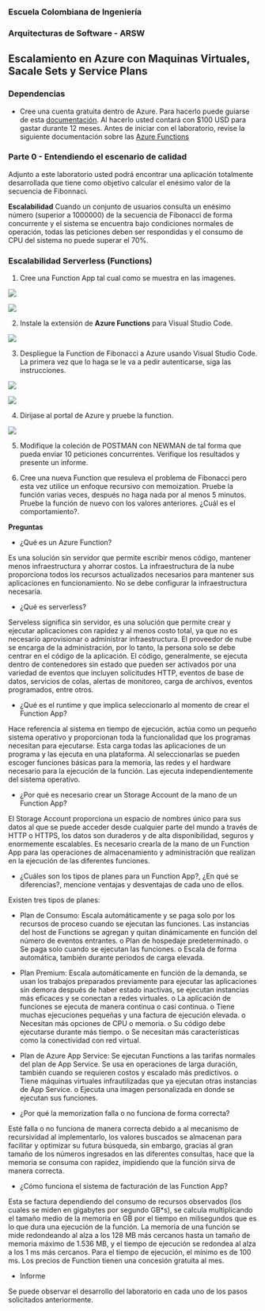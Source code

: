 ### Escuela Colombiana de Ingeniería
### Arquitecturas de Software - ARSW

## Escalamiento en Azure con Maquinas Virtuales, Sacale Sets y Service Plans

### Dependencias
* Cree una cuenta gratuita dentro de Azure. Para hacerlo puede guiarse de esta [documentación](https://azure.microsoft.com/es-es/free/students/). Al hacerlo usted contará con $100 USD para gastar durante 12 meses.
Antes de iniciar con el laboratorio, revise la siguiente documentación sobre las [Azure Functions](https://www.c-sharpcorner.com/article/an-overview-of-azure-functions/)

### Parte 0 - Entendiendo el escenario de calidad

Adjunto a este laboratorio usted podrá encontrar una aplicación totalmente desarrollada que tiene como objetivo calcular el enésimo valor de la secuencia de Fibonnaci.

**Escalabilidad**
Cuando un conjunto de usuarios consulta un enésimo número (superior a 1000000) de la secuencia de Fibonacci de forma concurrente y el sistema se encuentra bajo condiciones normales de operación, todas las peticiones deben ser respondidas y el consumo de CPU del sistema no puede superar el 70%.

### Escalabilidad Serverless (Functions)

1. Cree una Function App tal cual como se muestra en las  imagenes.

![](images/part3/part3-function-config.png)

![](images/part3/part3-function-configii.png)

2. Instale la extensión de **Azure Functions** para Visual Studio Code.

![](images/part3/part3-install-extension.png)

3. Despliegue la Function de Fibonacci a Azure usando Visual Studio Code. La primera vez que lo haga se le va a pedir autenticarse, siga las instrucciones.

![](images/part3/part3-deploy-function-1.png)

![](images/part3/part3-deploy-function-2.png)

4. Dirijase al portal de Azure y pruebe la function.

![](images/part3/part3-test-function.png)

5. Modifique la coleción de POSTMAN con NEWMAN de tal forma que pueda enviar 10 peticiones concurrentes. Verifique los resultados y presente un informe.

6. Cree una nueva Function que resuleva el problema de Fibonacci pero esta vez utilice un enfoque recursivo con memoization. Pruebe la función varias veces, después no haga nada por al menos 5 minutos. Pruebe la función de nuevo con los valores anteriores. ¿Cuál es el comportamiento?.

**Preguntas**

* ¿Qué es un Azure Function?

Es una solución sin servidor que permite escribir menos código, mantener menos infraestructura y ahorrar costos. La infraestructura de la nube proporciona todos los recursos actualizados necesarios para mantener sus aplicaciones en funcionamiento. No se debe configurar la infraestructura necesaria.

* ¿Qué es serverless?

Serveless significa sin servidor, es una solución que permite crear y ejecutar aplicaciones con rapidez y al menos costo total, ya que no es necesario aprovisionar o administrar infraestructura. El proveedor de nube se encarga de la administración, por lo tanto, la persona solo se debe centrar en el código de la aplicación. El código, generalmente, se ejecuta dentro de contenedores sin estado que pueden ser activados por una variedad de eventos que incluyen solicitudes HTTP, eventos de base de datos, servicios de colas, alertas de monitoreo, carga de archivos, eventos programados, entre otros.

* ¿Qué es el runtime y que implica seleccionarlo al momento de crear el Function App?

Hace referencia al sistema en tiempo de ejecución, actúa como un pequeño sistema operativo y proporcionan toda la funcionalidad que los programas necesitan para ejecutarse. Esta carga todas las aplicaciones de un programa y las ejecuta en una plataforma. Al seleccionarlas se pueden escoger funciones básicas para la memoria, las redes y el hardware necesario para la ejecución de la función. Las ejecuta independientemente del sistema operativo.

* ¿Por qué es necesario crear un Storage Account de la mano de un Function App?

El Storage Account proporciona un espacio de nombres único para sus datos al que se puede acceder desde cualquier parte del mundo a través de HTTP o HTTPS, los datos son duraderos y de alta disponibilidad, seguros y enormemente escalables. Es necesario crearla de la mano de un Function App para las operaciones de almacenamiento y administración que realizan en la ejecución de las diferentes funciones.

* ¿Cuáles son los tipos de planes para un Function App?, ¿En qué se diferencias?, mencione ventajas y desventajas de cada uno de ellos.

Existen tres tipos de planes:

- Plan de Consumo: Escala automáticamente y se paga solo por los recursos de proceso cuando se ejecutan las funciones. Las instancias del host de Functions se agregan y quitan dinámicamente en función del número de eventos entrantes.
o	Plan de hospedaje predeterminado.
o	Se paga solo cuando se ejecutan las funciones.
o	Escala de forma automática, también durante periodos de carga elevada.

- Plan Premium: Escala automáticamente en función de la demanda, se usan los trabajos preparados previamente para ejecutar las aplicaciones sin demora después de haber estado inactivas, se ejecutan instancias más eficaces y se conectan a redes virtuales.
o	La aplicación de funciones se ejecuta de manera continua o casi continua.
o	Tiene muchas ejecuciones pequeñas y una factura de ejecución elevada.
o	Necesitan más opciones de CPU o memoria.
o	Su código debe ejecutarse durante más tiempo.
o	Se necesitan más características como la conectividad con red virtual.

- Plan de Azure App Service: Se ejecutan Functions a las tarifas normales del plan de App Service. Se usa en operaciones de larga duración, también cuando se requieren costos y escalado más predictivos.
o	Tiene máquinas virtuales infrautilizadas que ya ejecutan otras instancias de App Service.
o	Ejecuta una imagen personalizada en donde se ejecutan sus funciones.

* ¿Por qué la memorization falla o no funciona de forma correcta?

Esté falla o no funciona de manera correcta debido a al mecanismo de recursividad al implementarlo, los valores buscados se almacenan para facilitar y optimizar su futura búsqueda, sin embargo, gracias al gran tamaño de los números ingresados en las diferentes consultas, hace que la memoria se consuma con rapidez, impidiendo que la función sirva de manera correcta.

* ¿Cómo funciona el sistema de facturación de las Function App?

Esta se factura dependiendo del consumo de recursos observados (los cuales se miden en gigabytes por segundo GB*s), se calcula multiplicando el tamaño medio de la memoria en GB por el tiempo en milisegundos que es lo que dura una ejecución de la función. La memoria de una función se mide redondeando al alza a los 128 MB más cercanos hasta un tamaño de memoria máximo de 1.536 MB, y el tiempo de ejecución se redondea al alza a los 1 ms más cercanos. Para el tiempo de ejecución, el mínimo es de 100 ms. Los precios de Function tienen una concesión gratuita al mes.

* Informe

Se puede observar el desarrollo del laboratorio en cada uno de los pasos solicitados anteriormente.
